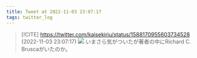 ```yaml
---
title: Tweet at 2022-11-03 23:07:17
tags: twitter_log
---
```


> [!CITE] https://twitter.com/kaisekiriu/status/1588170955603734528 (2022-11-03 23:07:17)
> ![](https://twitter.com/kaisekiriu/status/1588170955603734528)
> いまさら気がついたが著者の中にRichard C. Bruscaがいたのか。
